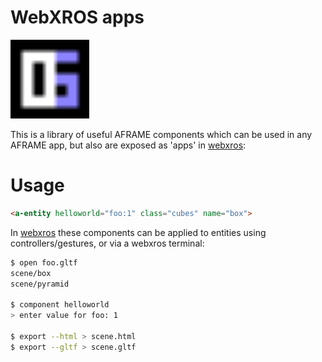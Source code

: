 # WebXROS apps

<img src='https://github.com/coderofsalvation/webxros/raw/main/src/assets/webxros.svg' width="25%"/>

This is a library of useful AFRAME components which can be used in any AFRAME app, but also are exposed as 'apps' in [webxros](https://github.com/coderofsalvation/webxros):

# Usage

```html
<a-entity helloworld="foo:1" class="cubes" name="box">  
```

In [webxros](https://github.com/coderofsalvation/webxros) these components can be applied to entities using controllers/gestures, or via a webxros terminal:

```bash
$ open foo.gltf 
scene/box
scene/pyramid

$ component helloworld
> enter value for foo: 1

$ export --html > scene.html
$ export --gltf > scene.gltf
```
